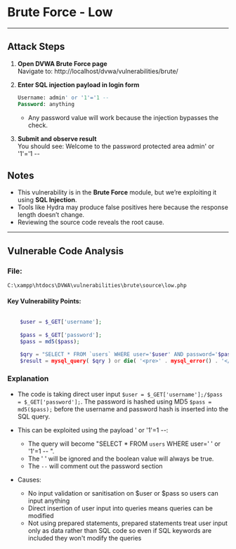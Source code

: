# Brute Force - Low 

---

## Attack Steps

1. **Open DVWA Brute Force page**  
   Navigate to: http://localhost/dvwa/vulnerabilities/brute/

2. **Enter SQL injection payload in login form**  

    ```sql
    Username: admin' or '1'='1 -- 
    Password: anything
    ```
    - Any password value will work because the injection bypasses the check.

3. **Submit and observe result**  
You should see:
Welcome to the password protected area admin' or '1'='1 --


## Notes
- This vulnerability is in the **Brute Force** module, but we’re exploiting it using **SQL Injection**.
- Tools like Hydra may produce false positives here because the response length doesn’t change.
- Reviewing the source code reveals the root cause.

---

## Vulnerable Code Analysis 

### File: 
`C:\xampp\htdocs\DVWA\vulnerabilities\brute\source\low.php`

#### Key Vulnerability Points:

```php 

    $user = $_GET['username'];
    
    $pass = $_GET['password'];
    $pass = md5($pass);

    $qry = "SELECT * FROM `users` WHERE user='$user' AND password='$pass';";
    $result = mysql_query( $qry ) or die( '<pre>' . mysql_error() . '</pre>' ); 
```

### Explanation 
- The code is taking direct user input `$user = $_GET['username'];/$pass = $_GET['password'];`. The password is hashed using MD5 `$pass = md5($pass);` before the username and password hash is inserted into the SQL query.

- This can be exploited using the payload ' or '1'=1 --: 
    - The query will become "SELECT * FROM `users` WHERE user=' ' or '1'=1 -- ".
    - The ' ' will be ignored and the boolean value will always be true. 
    - The `--` will comment out the password section 

- Causes: 
    - No input validation or sanitisation on $user or $pass so users can input anything
    - Direct insertion of user input into queries means queries can be modified
    - Not using prepared statements, prepared statements treat user input only as data rather than SQL code so even if SQL keywords are included they won't modify the queries  